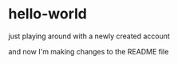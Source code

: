 # hello-world
just playing around with a newly created account

and now I'm making changes to the README file
